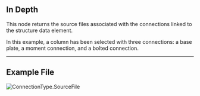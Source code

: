## In Depth
This node returns the source files associated with the connections linked to the structure data element.

In this example, a column has been selected with three connections: a base plate, a moment connection, and a bolted connection.
___
## Example File

![ConnectionType.SourceFile](./AdvanceSteel.ConnectionAutomation.Nodes.ConnectionType.SourceFile_img.jpg)